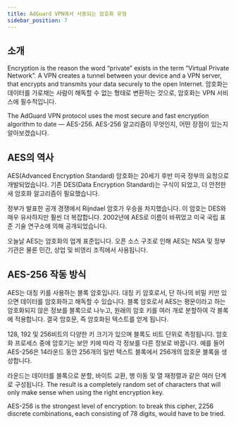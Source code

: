 ```yaml
---
title: AdGuard VPN에서 사용되는 암호화 유형
sidebar_position: 7
---
```


## 소개

Encryption is the reason the word “private” exists in the term “Virtual Private Network”. A VPN creates a tunnel between your device and a VPN server, that encrypts and transmits your data securely to the open Internet. 암호화는 데이터를 가로채는 사람이 해독할 수 없는 형태로 변환하는 것으로, 암호화는 VPN 서비스에 필수적입니다.

The AdGuard VPN protocol uses the most secure and fast encryption algorithm to date — AES-256. AES-256 알고리즘이 무엇인지, 어떤 장점이 있는지 알아보겠습니다.

## AES의 역사

AES(Advanced Encryption Standard) 암호화는 20세기 후반 미국 정부의 요청으로 개발되었습니다. 기존 DES(Data Encryption Standard)는 구식이 되었고, 더 안전한 새 암호화 알고리즘이 필요했습니다.

정부가 발표한 공개 경쟁에서 Rijndael 암호가 우승을 차지했습니다. 이 암호는 DES와 매우 유사하지만 훨씬 더 복잡합니다. 2002년에 AES로 이름이 바뀌었고 미국 국립 표준 기술 연구소에 의해 공개되었습니다.

오늘날 AES는 암호화의 업계 표준입니다. 오픈 소스 구조로 인해 AES는 NSA 및 정부 기관은 물론 민간, 상업 및 비영리 조직에서 사용됩니다.

## AES-256 작동 방식

AES는 대칭 키를 사용하는 블록 암호입니다. 대칭 키 암호로서, 단 하나의 비밀 키만 있으면 데이터를 암호화하고 해독할 수 있습니다. 블록 암호로서 AES는 평문이라고 하는 암호화되지 않은 정보를 블록으로 나누고, 원래의 암호 키를 여러 개로 분할하여 각 블록에 적용합니다. 결국 암호문, 즉 암호화된 텍스트를 얻게 됩니다.

128, 192 및 256비트의 다양한 키 크기가 있으며 블록도 비트 단위로 측정됩니다. 암호화 프로세스 중에 암호기는 보안 키에 따라 각 정보를 다른 정보로 바꿉니다. 예를 들어 AES-256은 14라운드 동안 256개의 일반 텍스트 블록에서 256개의 암호문 블록을 생성합니다.

라운드는 데이터를 블록으로 분할, 바이트 교환, 행 이동 및 열 재정렬과 같은 여러 단계로 구성됩니다. The result is a completely random set of characters that will only make sense when using the right encryption key.

AES-256 is the strongest level of encryption: to break this cipher, 2256 discrete combinations, each consisting of 78 digits, would have to be tried.
